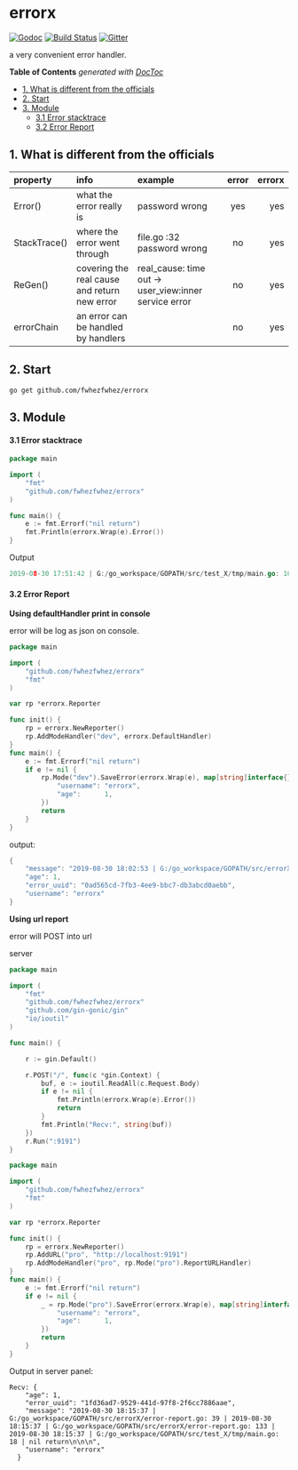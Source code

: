 # errorx
[![Godoc](http://img.shields.io/badge/godoc-reference-blue.svg?style=flat)](https://godoc.org/github.com/fwhezfwhez/errorx)
[![Build Status]( https://www.travis-ci.org/fwhezfwhez/errorx.svg?branch=master)]( https://www.travis-ci.org/fwhezfwhez/errorx)
[![Gitter](https://badges.gitter.im/Join%20Chat.svg)](https://gitter.im/fwhezfwhez-errorx/community)

a very convenient error handler.

<!-- START doctoc generated TOC please keep comment here to allow auto update -->
<!-- DON'T EDIT THIS SECTION, INSTEAD RE-RUN doctoc TO UPDATE -->
**Table of Contents**  *generated with [DocToc](https://github.com/thlorenz/doctoc)*

- [1. What is different from the officials](#1-what-is-different-from-the-officials)
- [2. Start](#2-start)
- [3. Module](#3-module)
    - [3.1 Error stacktrace](#31-error-stacktrace)
    - [3.2 Error Report](#32-error-report)

<!-- END doctoc generated TOC please keep comment here to allow auto update -->

## 1. What is different from the officials
| property | info | example | error | errorx |
|:----------- | :---- |:------|:-------------:|--:|
| Error() | what the error really is  | password wrong | yes | yes |
| StackTrace() | where the error went through| file.go :32 password wrong| no | yes |
| ReGen() | covering the real cause and return new error|  real_cause: time out -> user_view:inner service error | no | yes|
| errorChain | an error can be handled by handlers | | no | yes|

## 2. Start
`go get github.com/fwhezfwhez/errorx`

## 3. Module

#### 3.1 Error stacktrace
```go
package main

import (
	"fmt"
	"github.com/fwhezfwhez/errorx"
)

func main() {
	e := fmt.Errorf("nil return")
	fmt.Println(errorx.Wrap(e).Error())
}

```

Output

```go
2019-08-30 17:51:42 | G:/go_workspace/GOPATH/src/test_X/tmp/main.go: 10 | nil return
```

#### 3.2 Error Report

**Using defaultHandler print in console**

error will be log as json on console.
```go
package main

import (
	"github.com/fwhezfwhez/errorx"
	"fmt"
)

var rp *errorx.Reporter

func init() {
	rp = errorx.NewReporter()
	rp.AddModeHandler("dev", errorx.DefaultHandler)
}
func main() {
	e := fmt.Errorf("nil return")
	if e != nil {
		rp.Mode("dev").SaveError(errorx.Wrap(e), map[string]interface{}{
			"username": "errorx",
			"age":      1,
		})
		return
	}
}
```
output:
```go
{
    "message": "2019-08-30 18:02:53 | G:/go_workspace/GOPATH/src/errorX/error-report.go: 24 | 2019-08-30 18:02:53 | G:/go_workspace/GOPATH/src/errorX/error-report.go: 134 | 2019-08-30 18:02:53 | G:/go_workspace/GOPATH/src/test_X/tmp/main.go: 17 | nil return",
    "age": 1,
    "error_uuid": "0ad565cd-7fb3-4ee9-bbc7-db3abcd0aebb",
    "username": "errorx"
}
```

**Using url report**

error will POST into url

server
```go
package main

import (
	"fmt"
	"github.com/fwhezfwhez/errorx"
	"github.com/gin-gonic/gin"
	"io/ioutil"
)

func main() {

	r := gin.Default()

	r.POST("/", func(c *gin.Context) {
		buf, e := ioutil.ReadAll(c.Request.Body)
		if e != nil {
			fmt.Println(errorx.Wrap(e).Error())
			return
		}
		fmt.Println("Recv:", string(buf))
	})
	r.Run(":9191")
}

```

```go
package main

import (
	"github.com/fwhezfwhez/errorx"
	"fmt"
)

var rp *errorx.Reporter

func init() {
	rp = errorx.NewReporter()
	rp.AddURL("pro", "http://localhost:9191")
	rp.AddModeHandler("pro", rp.Mode("pro").ReportURLHandler)
}
func main() {
	e := fmt.Errorf("nil return")
	if e != nil {
		_ = rp.Mode("pro").SaveError(errorx.Wrap(e), map[string]interface{}{
			"username": "errorx",
			"age":      1,
		})
		return
	}
}

```
Output in server panel:
```
Recv: {
    "age": 1,
    "error_uuid": "1fd36ad7-9529-441d-97f8-2f6cc7886aae",
    "message": "2019-08-30 18:15:37 | G:/go_workspace/GOPATH/src/errorX/error-report.go: 39 | 2019-08-30 18:15:37 | G:/go_workspace/GOPATH/src/errorX/error-report.go: 133 | 2019-08-30 18:15:37 | G:/go_workspace/GOPATH/src/test_X/tmp/main.go: 18 | nil return\n\n\n",
    "username": "errorx"
  }
```
